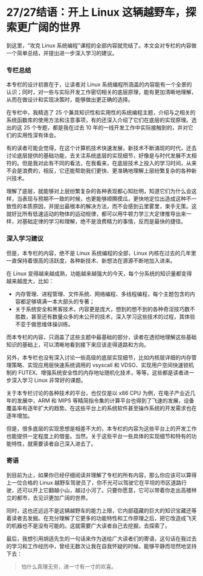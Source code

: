 # 27/27结语：开上 Linux 这辆越野车，探索更广阔的世界

到这里，“攻克 Linux 系统编程”课程的全部内容就完结了。本文会对专栏的内容做一个简单总结，并提出进一步深入学习的建议。

### 专栏总结

本专栏的设计初衷在于，让读者对 Linux 系统编程所涵盖的内容能有一个全景的认识；同时，对一些与实际开发工作密切相关的底层原理，能有更加清晰地理解，从而在做设计和实现决策时，能够做出更正确的选择。

在专栏中，我精选了 25 个兼具知识性和实用性的系统编程主题，介绍与之相关的系统函数库的使用方法和注意事项，有的还深入介绍了它们在底层的实现原理。选出的这 25 个专题，都是我在过去 10 年的一线开发工作中实际接触到的，并对它们的实用性深有体会。

有的读者可能会觉得，在这个计算机技术快速发展，新技术不断涌现的时代，还去讨论底层提供的基础功能，去关注系统底层的实现细节，好像是与时代发展不太相符的。但是我对此有不同的看法，在我看来，在底层技术上投入的学习时间，从来不会是浪费的，相反，它还能帮助我们更快、更准确地理解上层纷繁复杂的各种新兴技术。

理解了底层，就能够对上层纷繁复杂的各种表现都心知肚明，知道它们为什么会这样，当表现与预期不一致的时候，也更能够顺腾摸瓜，更快地定位出造成这种不一致性的本质原因，并提出最根本的解决方法，而不会感到云里雾里，束手无策。这就好比所有低速运动的物体的运动规律，都可以用牛顿力学三大定律推导出来一样，对基础定律的学习和理解，绝不是浪费精力的事情，反而是最快的捷径。

### 深入学习建议

但是，本专栏的内容，绝不是 Linux 系统编程的全部，Linux 内核在过去的几年里一直保持着很高的活跃度，各种新技术、新想法在源源不断地加入进来。

在 Linux 变得越来越成熟，功能越来越强大的今天，每个分系统的知识量都变得越来越庞大，比如：

- 内存管理、进程管理、文件系统、网络编程、多线程编程，每个主题包含的内容都足够填满一本大部头的专著；
- 关于系统安全和黑客技术，内容更是庞大，想到的想不到的各种奇淫技巧数不胜数，甚至还有数量众多的未公开的技术，深入学习这些技术的过程，其体验不亚于做思维体操训练。

而本专栏的内容，只涵盖了这些主题中最基础的部分，读者在透彻地理解这些基础知识的基础上，可以清晰地看到接下来应该走得道路和方向。

另外，本专栏也没有深入讨论一些高级的底层实现细节，比如内核层详细的内存管理策略、实现应用层快速系统调用的 vsyscall 和 VDSO、实现用户空间快速锁机制的 FUTEX、增强系统安全性的内存地址随机化技术，等等，这些都是读者进一步深入学习 Linux 非常好的课题。

关于本专栏讨论的各种技术的平台，也仅仅是以 x86 CPU 为例，在电子产业近几年的发展中，ARM 和 MIPS 等精简指令集的计算平台也得到了飞速的发展，设备覆盖率有逐年扩大的趋势。在这些平台上的系统软件甚至操作系统的开发需求也在逐年增加。

但是，很多底层的实现思想是相差不大的，本专栏的内容为这些平台上的开发工作也能提供一定程度上的借鉴。当然，关于这些平台一些具体的实现细节和特有的功能特性，就需要读者自己深入进去了。

### 寄语

到目前为止，如果你已经仔细阅读并理解了专栏的所有内容，那么你应该可以算得上一位合格的 Linux 越野车驾驶员了，你不光可以驾驶它在平坦的市区道路行驶，还可以开上它翻越小山，越过小河了。只要你愿意，它可以带着你走出高楼林立的都市，去见识更加广阔的世界。

同时，这也还远远不是这辆越野车的能力上限，它内部蕴藏的巨大的知识宝藏还等着读者去发掘。在充分理解了它更多的功能特性和工作原理之后，把它改造成飞天的机器也不是没有可能的。这就需要广大读者自己去挖掘，去探索了。

最后，我想引用胡适先生的一句话来作为送给广大读者们的寄语，这句话在我过去的学习和工作经历中，曾经无数次让我在自我怀疑的时候，能够平静而坦然地坚持下去：

> 怕什么真理无穷，进一寸有一寸的欢喜。